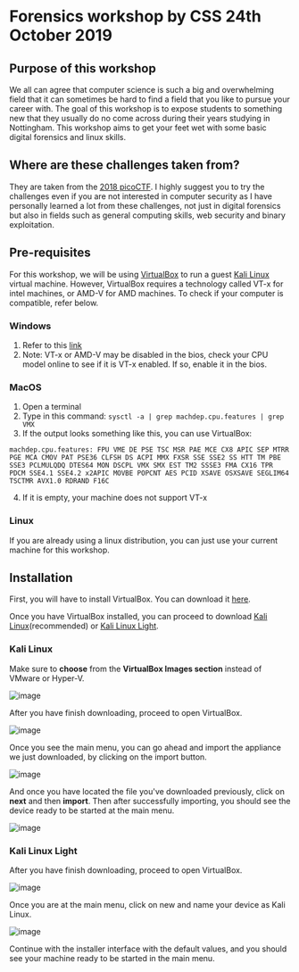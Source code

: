 # Forensics workshop by CSS 24th October 2019

## Purpose of this workshop
We all can agree that computer science is such a big and overwhelming field that it can sometimes be hard to find a field that you like to pursue your career with. The goal of this workshop is to expose students to something new that they usually do no come across during their years studying in Nottingham. This workshop aims to get your feet wet with some basic digital forensics and linux skills.

## Where are these challenges taken from?
They are taken from the [2018 picoCTF](https://2018game.picoctf.com). I highly suggest you to try the challenges even if you are not interested in computer security as I have personally learned a lot from these challenges, not just in digital forensics but also in fields such as general computing skills, web security and binary exploitation.

## Pre-requisites
For this workshop, we will be using [VirtualBox](https://www.virtualbox.org/) to run a guest [Kali Linux](https://www.kali.org/) virtual machine. However, VirtualBox requires a technology called VT-x for intel machines, or AMD-V for AMD machines. To check if your computer is compatible, refer below.

### Windows
1. Refer to this [link](https://www.shaileshjha.com/how-to-find-out-if-intel-vt-x-or-amd-v-virtualization-technology-is-supported-in-windows-10-windows-8-windows-vista-or-windows-7-machine/)
2. Note: VT-x or AMD-V may be disabled in the bios, check your CPU model online to see if it is VT-x enabled. If so, enable it in the bios.

### MacOS
1. Open a terminal
2. Type in this command: `sysctl -a | grep machdep.cpu.features | grep VMX`
3. If the output looks something like this, you can use VirtualBox:
```
machdep.cpu.features: FPU VME DE PSE TSC MSR PAE MCE CX8 APIC SEP MTRR PGE MCA CMOV PAT PSE36 CLFSH DS ACPI MMX FXSR SSE SSE2 SS HTT TM PBE SSE3 PCLMULQDQ DTES64 MON DSCPL VMX SMX EST TM2 SSSE3 FMA CX16 TPR PDCM SSE4.1 SSE4.2 x2APIC MOVBE POPCNT AES PCID XSAVE OSXSAVE SEGLIM64 TSCTMR AVX1.0 RDRAND F16C
```
4. If it is empty, your machine does not support VT-x

### Linux
If you are already using a linux distribution, you can just use your current machine for this workshop.

## Installation


First, you will have to install VirtualBox. You can download it [here](https://www.virtualbox.org/wiki/Downloads).


Once you have VirtualBox installed, you can proceed to download [Kali Linux](https://www.offensive-security.com/kali-linux-vm-vmware-virtualbox-image-download/)(recommended) or [Kali Linux Light](https://www.kali.org/downloads/). 

### Kali Linux
Make sure to __choose__ from the **VirtualBox Images section** instead of VMware or Hyper-V.

![image](https://user-images.githubusercontent.com/30463224/67155720-f24e7880-f346-11e9-903d-1fd64737bf33.png)

After you have finish downloading, proceed to open VirtualBox.

![image](https://user-images.githubusercontent.com/30463224/67142852-f1aad900-f297-11e9-8a20-e7fcfca89fdc.png)

Once you see the main menu, you can go ahead and import the appliance we just downloaded, by clicking on the import button.

![image](https://user-images.githubusercontent.com/30463224/67142949-ec9a5980-f298-11e9-8de2-2a5b0f5f6af4.png)

And once you have located the file you've downloaded previously, click on **next** and then **import**. Then after successfully importing, you should see the device ready to be started at the main menu.

![image](https://user-images.githubusercontent.com/30463224/67143074-05efd580-f29a-11e9-89b4-c0701c846324.png)


### Kali Linux Light
After you have finish downloading, proceed to open VirtualBox.

![image](https://user-images.githubusercontent.com/30463224/67142852-f1aad900-f297-11e9-8a20-e7fcfca89fdc.png)

Once you are at the main menu, click on new and name your device as Kali Linux.

![image](https://user-images.githubusercontent.com/30463224/67143348-2e2d0380-f29d-11e9-9a07-aca914e3ea80.png)

Continue with the installer interface with the default values, and you should see your machine ready to be started in the main menu.


